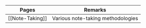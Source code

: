 
| Pages           | Remarks |
| --------------- | ------- |
| [[Note-Taking]] | Various note-taking methodologies        |
